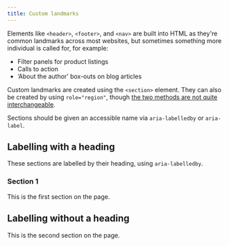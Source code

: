 ```yaml
---
title: Custom landmarks
---
```


Elements like `<header>`, `<footer>`, and `<nav>` are built into HTML as they're common landmarks across most websites, but sometimes something more individual is called for, for example:

- Filter panels for product listings
- Calls to action
- ‘About the author’ box-outs on blog articles

Custom landmarks are created using the `<section>` element. They can also be created by using `role="region"`, though [the two methods are not quite interchangeable](/structure/header-and-footer/#role-region-does-not-scope).

Sections should be given an accessible name via `aria-labelledby` or `aria-label`.


## Labelling with a heading

These sections are labelled by their heading, using `aria-labelledby`.

<section aria-labelledby="section-one-heading">
  <h3 id="section-one-heading">Section 1</h3>
  This is the first section on the page.
</section>


## Labelling without a heading

<section aria-label="Section 2">
  This is the second section on the page.
</section>
